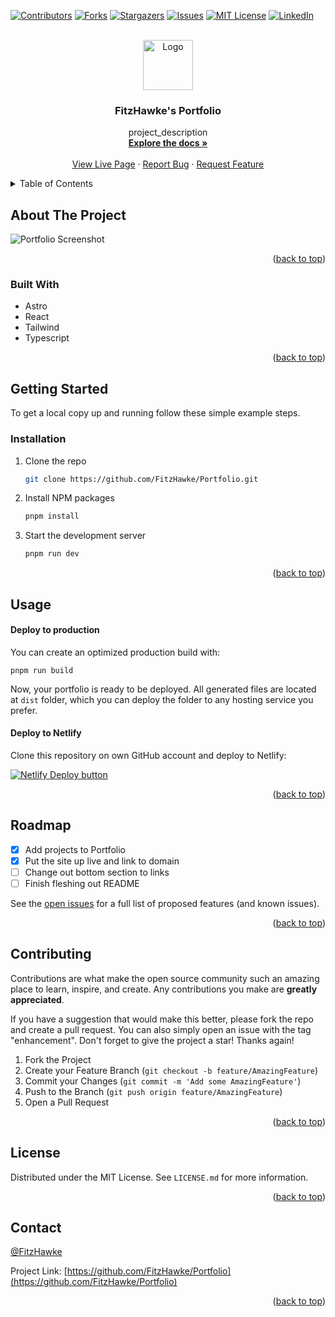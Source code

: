 <!-- Improved compatibility of back to top link: See: https://github.com/othneildrew/Best-README-Template/pull/73 -->

<a name="readme-top"></a>

<!--
*** Thanks for checking out the Best-README-Template. If you have a suggestion
*** that would make this better, please fork the repo and create a pull request
*** or simply open an issue with the tag "enhancement".
*** Don't forget to give the project a star!
*** Thanks again! Now go create something AMAZING! :D
-->

<!-- PROJECT SHIELDS -->
<!--
*** I'm using markdown "reference style" links for readability.
*** Reference links are enclosed in brackets [ ] instead of parentheses ( ).
*** See the bottom of this document for the declaration of the reference variables
*** for contributors-url, forks-url, etc. This is an optional, concise syntax you may use.
*** https://www.markdownguide.org/basic-syntax/#reference-style-links
-->

[![Contributors][contributors-shield]][contributors-url]
[![Forks][forks-shield]][forks-url]
[![Stargazers][stars-shield]][stars-url]
[![Issues][issues-shield]][issues-url]
[![MIT License][license-shield]][license-url]
[![LinkedIn][linkedin-shield]][linkedin-url]

<!-- PROJECT LOGO -->
<br />
<div align="center">
  <a href="https://github.com/FitzHawke/Portfolio">
    <img src="public/assets/images/logo.png" alt="Logo" width="80" height="80">
  </a>

<h3 align="center">FitzHawke's Portfolio</h3>

  <p align="center">
    project_description
    <br />
    <a href="https://github.com/FitzHawke/Portfolio"><strong>Explore the docs »</strong></a>
    <br />
    <br />
    <a href="https://fitzhawke.com">View Live Page</a>
    ·
    <a href="https://github.com/FitzHawke/Portfolio/issues">Report Bug</a>
    ·
    <a href="https://github.com/FitzHawke/Portfolio/issues">Request Feature</a>
  </p>
</div>

<!-- TABLE OF CONTENTS -->
<details>
  <summary>Table of Contents</summary>
  <ol>
    <li>
      <a href="#about-the-project">About The Project</a>
      <ul>
        <li><a href="#built-with">Built With</a></li>
      </ul>
    </li>
    <li>
      <a href="#getting-started">Getting Started</a>
      <ul>
        <li><a href="#prerequisites">Prerequisites</a></li>
        <li><a href="#installation">Installation</a></li>
      </ul>
    </li>
    <li><a href="#usage">Usage</a></li>
    <li><a href="#roadmap">Roadmap</a></li>
    <li><a href="#contributing">Contributing</a></li>
    <li><a href="#license">License</a></li>
    <li><a href="#contact">Contact</a></li>
    <li><a href="#acknowledgments">Acknowledgments</a></li>
  </ol>
</details>

<!-- ABOUT THE PROJECT -->

## About The Project

![Portfolio Screenshot](/public/assets/images/portfolio.png)

<p align="right">(<a href="#readme-top">back to top</a>)</p>

### Built With

- Astro
- React
- Tailwind
- Typescript

<p align="right">(<a href="#readme-top">back to top</a>)</p>

<!-- GETTING STARTED -->

## Getting Started

To get a local copy up and running follow these simple example steps.

### Installation

1. Clone the repo
   ```sh
   git clone https://github.com/FitzHawke/Portfolio.git
   ```
2. Install NPM packages
   ```sh
   pnpm install
   ```
3. Start the development server
   ```sh
   pnpm run dev
   ```

<p align="right">(<a href="#readme-top">back to top</a>)</p>

<!-- USAGE EXAMPLES -->

## Usage

#### Deploy to production

You can create an optimized production build with:

```shell
pnpm run build
```

Now, your portfolio is ready to be deployed. All generated files are located at
`dist` folder, which you can deploy the folder to any hosting service you
prefer.

#### Deploy to Netlify

Clone this repository on own GitHub account and deploy to Netlify:

[![Netlify Deploy button](https://www.netlify.com/img/deploy/button.svg)](https://app.netlify.com/start/deploy?repository=https://github.com/FitzHawke/Portfolio/)

<p align="right">(<a href="#readme-top">back to top</a>)</p>

<!-- ROADMAP -->

## Roadmap

- [x] Add projects to Portfolio
- [x] Put the site up live and link to domain
- [ ] Change out bottom section to links
- [ ] Finish fleshing out README

See the [open issues](https://github.com/FitzHawke/Portfolio/issues) for a full list of proposed features (and known issues).

<p align="right">(<a href="#readme-top">back to top</a>)</p>

<!-- CONTRIBUTING -->

## Contributing

Contributions are what make the open source community such an amazing place to learn, inspire, and create. Any contributions you make are **greatly appreciated**.

If you have a suggestion that would make this better, please fork the repo and create a pull request. You can also simply open an issue with the tag "enhancement".
Don't forget to give the project a star! Thanks again!

1. Fork the Project
2. Create your Feature Branch (`git checkout -b feature/AmazingFeature`)
3. Commit your Changes (`git commit -m 'Add some AmazingFeature'`)
4. Push to the Branch (`git push origin feature/AmazingFeature`)
5. Open a Pull Request

<p align="right">(<a href="#readme-top">back to top</a>)</p>

<!-- LICENSE -->

## License

Distributed under the MIT License. See `LICENSE.md` for more information.

<p align="right">(<a href="#readme-top">back to top</a>)</p>

<!-- CONTACT -->

## Contact

[@FitzHawke](https://twitter.com/FitzHawke)

Project Link: [https://github.com/FitzHawke/Portfolio](https://github.com/FitzHawke/Portfolio)

<p align="right">(<a href="#readme-top">back to top</a>)</p>

<!-- MARKDOWN LINKS & IMAGES -->
<!-- https://www.markdownguide.org/basic-syntax/#reference-style-links -->

[contributors-shield]: https://img.shields.io/github/contributors/FitzHawke/Portfolio.svg?style=for-the-badge
[contributors-url]: https://github.com/FitzHawke/Portfolio/graphs/contributors
[forks-shield]: https://img.shields.io/github/forks/FitzHawke/Portfolio.svg?style=for-the-badge
[forks-url]: https://github.com/FitzHawke/Portfolio/network/members
[stars-shield]: https://img.shields.io/github/stars/FitzHawke/Portfolio.svg?style=for-the-badge
[stars-url]: https://github.com/FitzHawke/Portfolio/stargazers
[issues-shield]: https://img.shields.io/github/issues/FitzHawke/Portfolio.svg?style=for-the-badge
[issues-url]: https://github.com/FitzHawke/Portfolio/issues
[license-shield]: https://img.shields.io/github/license/FitzHawke/Portfolio.svg?style=for-the-badge
[license-url]: https://github.com/FitzHawke/Portfolio/blob/master/LICENSE.txt
[linkedin-shield]: https://img.shields.io/badge/-LinkedIn-black.svg?style=for-the-badge&logo=linkedin&colorB=555
[linkedin-url]: https://linkedin.com/in/will-featherston
[product-screenshot]: images/screenshot.png
[Next.js]: https://img.shields.io/badge/next.js-000000?style=for-the-badge&logo=nextdotjs&logoColor=white
[Next-url]: https://nextjs.org/
[React.js]: https://img.shields.io/badge/React-20232A?style=for-the-badge&logo=react&logoColor=61DAFB
[React-url]: https://reactjs.org/
[Vue.js]: https://img.shields.io/badge/Vue.js-35495E?style=for-the-badge&logo=vuedotjs&logoColor=4FC08D
[Vue-url]: https://vuejs.org/
[Angular.io]: https://img.shields.io/badge/Angular-DD0031?style=for-the-badge&logo=angular&logoColor=white
[Angular-url]: https://angular.io/
[Svelte.dev]: https://img.shields.io/badge/Svelte-4A4A55?style=for-the-badge&logo=svelte&logoColor=FF3E00
[Svelte-url]: https://svelte.dev/
[Laravel.com]: https://img.shields.io/badge/Laravel-FF2D20?style=for-the-badge&logo=laravel&logoColor=white
[Laravel-url]: https://laravel.com
[Bootstrap.com]: https://img.shields.io/badge/Bootstrap-563D7C?style=for-the-badge&logo=bootstrap&logoColor=white
[Bootstrap-url]: https://getbootstrap.com
[JQuery.com]: https://img.shields.io/badge/jQuery-0769AD?style=for-the-badge&logo=jquery&logoColor=white
[JQuery-url]: https://jquery.com
